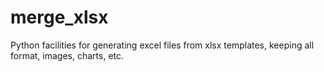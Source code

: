 # merge_xlsx
Python facilities for generating excel files from xlsx templates, keeping all format, images, charts, etc.

